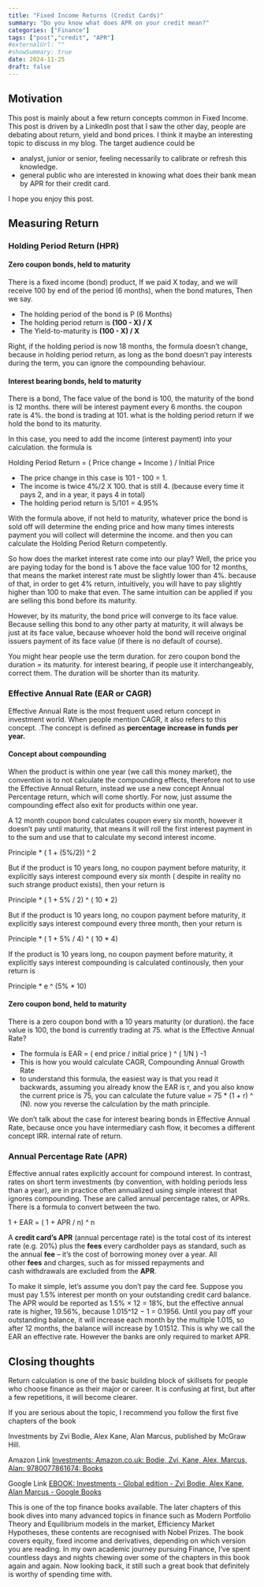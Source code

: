 ```yaml
---
title: "Fixed Income Returns (Credit Cards)"
summary: "Do you know what does APR on your credit mean?"
categories: ["Finance"]
tags: ["post","credit", "APR"]
#externalUrl: ""
#showSummary: true
date: 2024-11-25
draft: false
---
```


## Motivation

This post is mainly about a few return concepts common in Fixed Income.  This post is driven by a LinkedIn post that I saw the other day, people are debating about return, yield and bond prices. I think it maybe an interesting topic to discuss in my blog. The target audience could be 

- analyst, junior or senior, feeling necessarily to calibrate or refresh this knowledge.
- general public who are interested in knowing what does their bank mean by APR for their credit card.

I hope you enjoy this post.

## Measuring Return

### Holding Period Return  (HPR)

#### Zero coupon bonds, held to maturity

There is a fixed income (bond) product, If we paid X today, and we will receive 100 by end of the period (6 months), when the bond matures, Then we say. 

- The holding period of the bond is P (6 Months)
- The holding period return is **(100 - X) / X**
- The Yield-to-maturity is **(100 - X) / X**

Right, if the holding period is now 18 months, the formula doesn’t change, because in holding period return, as long as the bond doesn’t pay interests during the term, you can ignore the compounding behaviour. 

#### Interest bearing bonds, held to maturity

There is a bond, The face value of the bond is 100, the maturity of the bond is 12 months. there will be interest payment every 6 months. the coupon rate is 4%. the bond is trading at 101. what is the holding period return if we hold the bond to its maturity. 

In this case, you need to add the income (interest payment) into your calculation. the formula is 

Holding Period Return = ( Price change + Income ) / Initial Price 

- The price change in this case is 101 - 100 = 1.
- The income is twice 4%/2 X 100. that is still 4. (because every time it pays 2, and in a year, it pays 4 in total)
- The holding period return is 5/101 = 4.95%

With the formula above, if not held to maturity, whatever price the bond is sold off will determine the ending price and how many times interests payment you will collect will determine the income. and then you can calculate the Holding Period Return competently. 

So how does the market interest rate come into our play? Well, the price you are paying today for the bond is 1 above the face value 100 for 12 months, that means the market interest rate must be slightly lower than 4%. because of that, in order to get 4% return, intuitively, you will have to pay slightly higher than 100 to make that even. The same intuition can be applied if you are selling this bond before its maturity.  

However, by its maturity, the bond price will converge to its face value. Because selling this bond to any other party at maturity, it will always be just at its face value, because whoever hold the bond will receive original issuers payment of its face value (if there is no default of course).

You might hear people use the term duration. for zero coupon bond the duration = its maturity.  for interest bearing, if people use it interchangeably, correct them. The duration will be shorter than its maturity. 

### Effective Annual Rate (EAR or CAGR)

Effective Annual Rate is the most frequent used return concept in investment world. When people mention CAGR, it also refers to this concept.  .The concept is defined as  **percentage increase in funds per year.**

#### Concept about compounding

When the product is within one year (we call this money market),  the convention is to not calculate the compounding effects, therefore not to use the Effective Annual Return, instead we use a new concept Annual Percentage return, which will come shortly. For now, just assume the compounding effect also exit for products within one year.

A 12 month coupon bond calculates coupon every six month, however it doesn’t pay until maturity, that means it will roll the first interest payment in to the sum and use that to calculate my second interest income.  

Principle * ( 1 + (5%/2)) ^ 2

But if the product is 10 years long, no coupon payment before maturity, it explicitly says interest compound every six month ( despite in reality no such strange product exists), then your return is 

Principle * ( 1 + 5% / 2) ^ ( 10 * 2)  

But if the product is 10 years long, no coupon payment before maturity, it explicitly says interest compound every three month, then your return is 

Principle * ( 1 + 5% / 4) ^ ( 10 * 4)  

If the product is 10 years long, no coupon payment before maturity, it explicitly says interest compounding is calculated continously, then your return is 

Principle *  e ^ (5% * 10)

#### Zero coupon bond, held to maturity

There is a zero coupon bond with a 10 years maturity (or duration). the face value is 100, the bond is currently trading at 75. what is the Effective Annual Rate? 

- The formula is EAR = ( end price / initial price ) ^ ( 1/N ) -1
- This is how you would calculate CAGR, Compounding Annual Growth Rate
- to understand this formula, the easiest way is that you read it backwards, assuming you already know the EAR is r, and you also know the current price is 75, you can calculate the future value = 75 * (1 + r) ^ (N). now you reverse the calculation by the math principle.

We don’t talk about the case for interest bearing bonds in Effective Annual Rate, because once you have intermediary cash flow, it becomes a different concept IRR. internal rate of return. 

### Annual Percentage Rate (APR)

Effective annual rates explicitly account for compound interest. In contrast, rates on short
term investments (by convention, with holding periods less than a year), are in practice
often annualized using simple interest that ignores compounding. These are called annual
percentage rates, or APRs. There is a formula to convert between the two. 

1 + EAR = ( 1 + APR / n) ^ n

A **credit card’s APR** (annual percentage rate) is the total cost of its interest rate (e.g. 20%) plus the **fees** every cardholder pays as standard, such as the annual **fee** – it’s the cost of borrowing money over a year. All other **fees** and charges, such as for missed repayments and cash withdrawals are excluded from the **APR**.

To make it simple, let’s assume you don’t pay the card fee. Suppose you must pay 1.5% interest per month on your outstanding credit card balance. The APR would be reported as 1.5% × 12 = 18%, but the effective annual rate is higher, 19.56%, because 1.015^12 − 1 = 0.1956. Until you pay off your outstanding balance, it will increase each month by the multiple 1.015, so after 12 months, the balance will increase by 1.01512. This is why we call the EAR an effective rate. However the banks are only required to market APR. 

## Closing thoughts

Return calculation is one of the basic building block of skillsets for people who choose finance as their major or career. It is confusing at first, but after a few repetitions, it will become clearer. 

If you are serious about the topic, I recommend you follow the first five chapters of the book 

Investments by Zvi Bodie, Alex Kane, Alan Marcus, published by McGraw Hill. 

Amazon Link [Investments: Amazon.co.uk: Bodie, Zvi, Kane, Alex, Marcus, Alan: 9780077861674: Books](https://www.amazon.co.uk/Investments-Zvi-Bodie/dp/0077861671)

Google Link [EBOOK: Investments - Global edition - Zvi Bodie, Alex Kane, Alan Marcus - Google Books](https://books.google.co.uk/books/about/EBOOK_Investments_Global_edition.html?id=BMsvEAAAQBAJ&redir_esc=y)

This is one of the top finance books available. The later chapters of this book dives into many advanced topics in finance such as Modern Portfolio Theory and Equilibrium models in the market, Efficiency Market Hypotheses, these contents are recognised with Nobel Prizes. The book covers equity, fixed income and derivatives, depending on which version you are reading. In my own academic journey pursuing Finance, I’ve spent countless days and nights chewing over some of the chapters in this book again and again. Now looking back, it still such a great book that definitely is worthy of spending time with.
